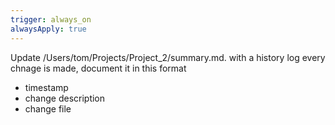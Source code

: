 ```yaml
---
trigger: always_on
alwaysApply: true
---
```

Update /Users/tom/Projects/Project_2/summary.md. 
with a history log
every chnage is made, document it in this format
- timestamp
- change description
- change file